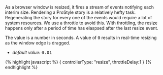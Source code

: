 <p class="b20" markdown="1">
As a browser window is resized, it fires a stream of events notifying each interim size. Rendering a ProStyle story is a relatively hefty task. Regenerating the story for every one of the events would require a lot of system resources.  We use a throttle to avoid this.  With throttling, the resize happens only after a period of time has elaspsed after the last resize event.
</p>

<p class="b20" markdown="1">
The value is a number in seconds. A value of <samp>0</samp> results in real-time resizing as the window edge is dragged.
</p>

* _default value:_ <samp class="number">0.01</samp>

{% highlight javascript %}
{ controllerType: "resize", throttleDelay:1 }
{% endhighlight %}
